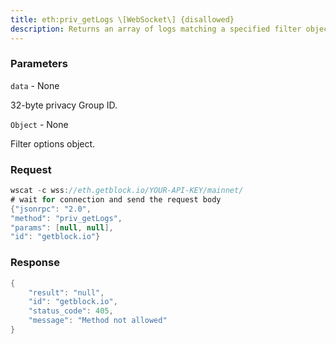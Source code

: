```yaml
---
title: eth:priv_getLogs \[WebSocket\] {disallowed}
description: Returns an array of logs matching a specified filter object.For private contracts, priv_getLogs is the same as eth_getLogs forpublic contracts except there is no automatic log bloom caching forprivate contracts.
---
```


### Parameters


`data` - None

32-byte privacy Group ID.

`Object` - None

Filter options object.

### Request

``` java
wscat -c wss://eth.getblock.io/YOUR-API-KEY/mainnet/ 
# wait for connection and send the request body 
{"jsonrpc": "2.0",
"method": "priv_getLogs",
"params": [null, null],
"id": "getblock.io"}
```

###  Response

``` java
{
    "result": "null",
    "id": "getblock.io",
    "status_code": 405,
    "message": "Method not allowed"
}
```

